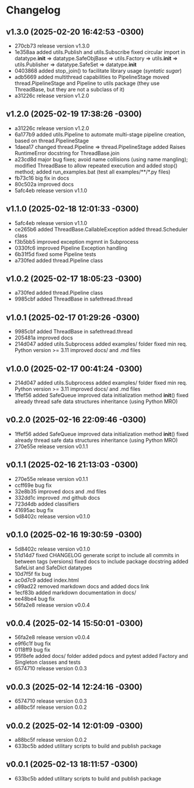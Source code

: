 # Changelog

## v1.3.0 (2025-02-20 16:42:53 -0300)

- 270cb73 release version v1.3.0
- 1e358aa added utils.Publish and utils.Subscribe fixed circular import in datatype.__init__ => datatype.SafeObjBase => utils.Factory => utils.__init__ => utils.Publisher => datatype.SafeSet => datatype.__init__
- 0403868 added stop_join() to facilitate library usage (*syntatic sugar*)
- adb5669 added multithread capabilities to PipelineStage moved thread.PipelineStage and Pipeline to utils package (they use ThreadBase, but they are not a subclass of it)
- a31226c release version v1.2.0

## v1.2.0 (2025-02-19 17:38:26 -0300)

- a31226c release version v1.2.0
- 6a177b9 added utils.Pipeline to automate multi-stage pipeline creation, based on thread.PipelineStage
- 1daea17 changed thread.Pipeline => thread.PipelineStage added Raises RuntimeError docstring for ThreadBase.join
- a23cd8d major bug fixes; avoid name collisions (using name mangling); modified ThreadBase to allow repeated execution and added stop() method; added run_examples.bat (test all examples/**/*.py files)
- fb73c16 big fix in docs
- 80c502a improved docs
- 5afc4eb release version v1.1.0

## v1.1.0 (2025-02-18 12:01:33 -0300)

- 5afc4eb release version v1.1.0
- ce265b6 added ThreadBase.CallableException added thread.Scheduler class
- f3b5bb5 improved exception mgmnt in Subprocess
- 0330fc6 improved Pipeline Exception handling
- 6b31f5d fixed some Pipeline tests
- a730fed added thread.Pipeline class

## v1.0.2 (2025-02-17 18:05:23 -0300)

- a730fed added thread.Pipeline class
- 9985cbf added ThreadBase in safethread.thread

## v1.0.1 (2025-02-17 01:29:26 -0300)

- 9985cbf added ThreadBase in safethread.thread
- 205481a improved docs
- 214d047 added utils.Subprocess added examples/ folder fixed min req. Python version >= 3.11 improved docs/ and .md files

## v1.0.0 (2025-02-17 00:41:24 -0300)

- 214d047 added utils.Subprocess added examples/ folder fixed min req. Python version >= 3.11 improved docs/ and .md files
- 1ffef56 added SafeQueue improved data initialization method __init__() fixed already thread safe data structures inheritance (using Python MRO)

## v0.2.0 (2025-02-16 22:09:46 -0300)

- 1ffef56 added SafeQueue improved data initialization method __init__() fixed already thread safe data structures inheritance (using Python MRO)
- 270e55e release version v0.1.1

## v0.1.1 (2025-02-16 21:13:03 -0300)

- 270e55e release version v0.1.1
- ccff69e bug fix
- 32e8b35 improved docs and .md files
- 332dd1c improved .md github docs
- 723d4db added classifiers
- 41695ac bug fix
- 5d8402c release version v0.1.0

## v0.1.0 (2025-02-16 19:30:59 -0300)

- 5d8402c release version v0.1.0
- 51d14d7 fixed CHANGELOG generate script to include all commits in between tags (versions) fixed docs to include package docstring added SafeList and SafeDict datatypes
- 10d7f5f fix bug
- ac0d7c9 added index.html
- c99ad22 removed markdown docs and added docs link
- 1ecf83b added markdown documentation in docs/
- ee48be4 bug fix
- 56fa2e8 release version v0.0.4

## v0.0.4 (2025-02-14 15:50:01 -0300)

- 56fa2e8 release version v0.0.4
- e9f6c1f bug fix
- 0118ff9 bug fix
- 95f8efe added docs/ folder added pdocs and pytest added Factory and Singleton classes and tests
- 6574710 release version 0.0.3

## v0.0.3 (2025-02-14 12:24:16 -0300)

- 6574710 release version 0.0.3
- a88bc5f release version 0.0.2

## v0.0.2 (2025-02-14 12:01:09 -0300)

- a88bc5f release version 0.0.2
- 633bc5b added utilitary scripts to build and publish package

## v0.0.1 (2025-02-13 18:11:57 -0300)

- 633bc5b added utilitary scripts to build and publish package

